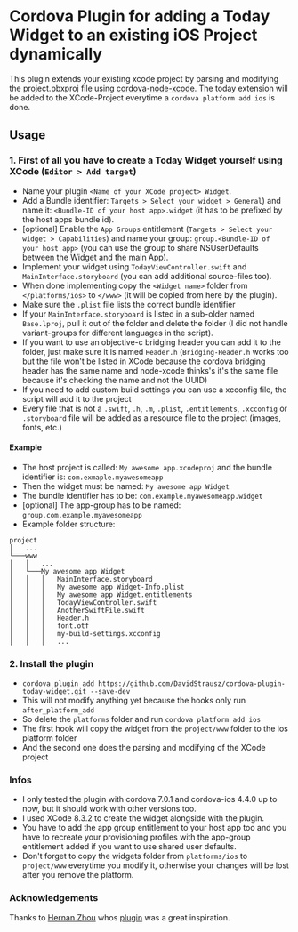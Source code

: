 # Cordova Plugin for adding a Today Widget to an existing iOS Project dynamically

This plugin extends your existing xcode project by parsing and modifying the project.pbxproj file using [cordova-node-xcode](https://github.com/apache/cordova-node-xcode). The today extension will be added to the XCode-Project everytime a `cordova platform add ios` is done.

## Usage

### 1. First of all you have to create a Today Widget yourself using XCode (`Editor > Add target`)

* Name your plugin `<Name of your XCode project> Widget`.
* Add a Bundle identifier: `Targets > Select your widget > General`) and name it: `<Bundle-ID of your host app>.widget` (it has to be prefixed by the host apps bundle id).
* [optional] Enable the `App Groups` entitlement (`Targets > Select your widget > Capabilities`) and name your group: `group.<Bundle-ID of your host app>` (you can use the group to share NSUserDefaults between the Widget and the main App).
* Implement your widget using `TodayViewController.swift` and `MainInterface.storyboard` (you can add additional source-files too).
* When done implementing copy the `<Widget name>` folder from `</platforms/ios>` to `</www>` (it will be copied from here by the plugin).
* Make sure the `.plist` file lists the correct bundle identifier
* If your `MainInterface.storyboard` is listed in a sub-older named `Base.lproj`, pull it out of the folder and delete the folder (I did not handle variant-groups for different languages in the script).
* If you want to use an objective-c bridging header you can add it to the folder, just make sure it is named `Header.h` (`Bridging-Header.h` works too but the file won't be listed in XCode because the cordova bridging header has the same name and node-xcode thinks's it's the same file because it's checking the name and not the UUID)
* If you need to add custom build settings you can use a xcconfig file, the script will add it to the project
* Every file that is not a `.swift`, `.h`, `.m`, `.plist`, `.entitlements`, `.xcconfig` or `.storyboard` file will be added as a resource file to the project (images, fonts, etc.)

#### Example

* The host project is called: `My awesome app.xcodeproj` and the bundle identifier is: `com.exmaple.myawesomeapp`
* Then the widget must be named: `My awesome app Widget`
* The bundle identifier has to be: `com.example.myawesomeapp.widget`
* [optional] The app-group has to be named: `group.com.example.myawesomeapp`
* Example folder structure:

```plain
project
│   ...
└───www
│   │   ...
│   └───My awesome app Widget
│   │   │   MainInterface.storyboard
│   │   │   My awesome app Widget-Info.plist
│   │   │   My awesome app Widget.entitlements
│   │   │   TodayViewController.swift
│   │   │   AnotherSwiftFile.swift
│   │   │   Header.h
│   │   │   font.otf
│   │   │   my-build-settings.xcconfig
│   │   │   ...
```

### 2. Install the plugin

* `cordova plugin add https://github.com/DavidStrausz/cordova-plugin-today-widget.git --save-dev`
* This will not modify anything yet because the hooks only run `after_platform_add`
* So delete the `platforms` folder and run `cordova platform add ios`
* The first hook will copy the widget from the `project/www` folder to the ios platform folder
* And the second one does the parsing and modifying of the XCode project

### Infos

* I only tested the plugin with cordova 7.0.1 and cordova-ios 4.4.0 up to now, but it should work with other versions too.
* I used XCode 8.3.2 to create the widget alongside with the plugin.
* You have to add the app group entitlement to your host app too and you have to recreate your provisioning profiles with the app-group entitlement added if you want to use shared user defaults.
* Don't forget to copy the widgets folder from `platforms/ios` to `project/www` everytime you modify it, otherwise your changes will be lost after you remove the platform.

### Acknowledgements

Thanks to [Hernan Zhou](https://github.com/LuckyKat) whos [plugin](https://github.com/LuckyKat/cordova-sticker-pack-extension) was a great inspiration. 